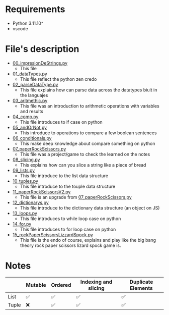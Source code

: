 # Requirements
- Python 3.11.10^
- vscode

# File's description
- [00_impresionDeStrings.py](https://github.com/RodrigoFA216/Learning-python/blob/main/00_impresionDeStrings.py)
    - This file
- [01_dataTypes.py](https://github.com/RodrigoFA216/Learning-python/blob/main/01_dataTypes.py)
    - This file reflect the python zen credo
- [02_parseDataType.py](https://github.com/RodrigoFA216/Learning-python/blob/main/02_parseDataType.py)
    - This file explains how can parse data across the datatypes biult in the languajes
- [03_aritmethic.py](https://github.com/RodrigoFA216/Learning-python/blob/main/03_aritmethic.py)
    - This file was an introduction to arithmetic operations with variables and results
- [04_comp.py](https://github.com/RodrigoFA216/Learning-python/blob/main/04_comp.py)
    - This file introduces to if case on python
- [05_andOrNot.py](https://github.com/RodrigoFA216/Learning-python/blob/main/05_andOrNot.py)
    - This introduce to operations to compare a few boolean sentences
- [06_conditionals.py](https://github.com/RodrigoFA216/Learning-python/blob/main/06_conditionals.py)
    - This make deep knowledge about compare something on python
- [07_paperRockScissors.py](https://github.com/RodrigoFA216/Learning-python/blob/main/07_paperRockScissors.py)
    - This file was a project/game to check the learned on the notes
- [08_slicing.py](https://github.com/RodrigoFA216/Learning-python/blob/main/08_slicing.py)
    - This explains how can you slice a string like a piece of bread
- [09_lists.py](https://github.com/RodrigoFA216/Learning-python/blob/main/09_lists.py)
    - This file introduce to the list data structure 
- [10_tuples.py](https://github.com/RodrigoFA216/Learning-python/blob/main/10_tuples.py)
    - This file introduce to the touple data structure 
- [11_paperRockScissorsV2.py](https://github.com/RodrigoFA216/Learning-python/blob/main/11_paperRockScissorsV2.py)
    - This file is an upgrade from [07_paperRockScissors.py](https://github.com/RodrigoFA216/Learning-python/blob/main/07_paperRockScissors.py)
- [12_dictionarys.py](https://github.com/RodrigoFA216/Learning-python/blob/main/12_dictionarys.py)
    - This file introduce to the dictionary data structure (an object on JS)
- [13_loops.py](https://github.com/RodrigoFA216/Learning-python/blob/main/13_loops.py)
    - This file introduces to while loop case on python
- [14_for.py](https://github.com/RodrigoFA216/Learning-python/blob/main/14_for.py)
    - This file introduces to for loop case on python
- [15_rockPaperScissorsLizzardSpock.py](https://github.com/RodrigoFA216/Learning-python/blob/main/15_rockPaperScissorsLizzardSpock.py)
    - This file is the endo of course, explains and play like the big bang theory rock paper scissors lizard spock game is.


# Notes

|   | Mutable | Ordered | Indexing and slicing | Duplicate Elements |
|---|---|---|---|---|
|List   |✅|✅|✅|✅|
|Tuple  |❌|✅|✅|✅|